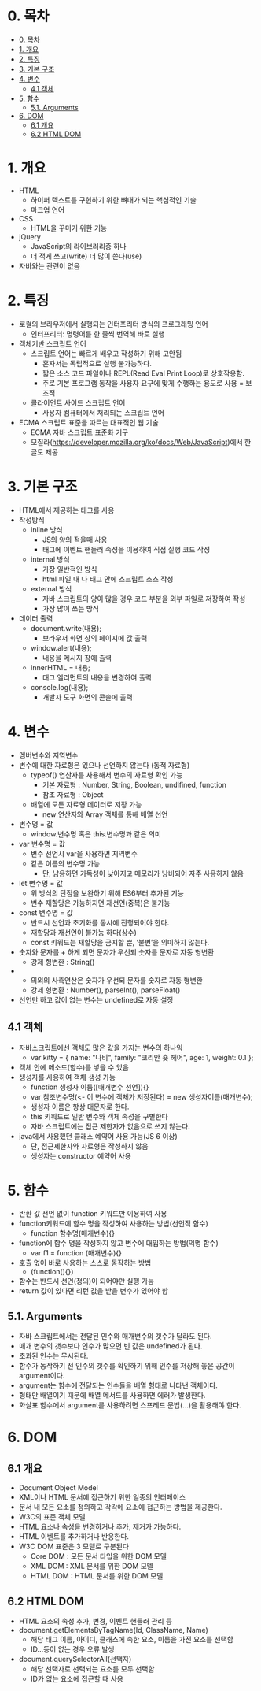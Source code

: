 # 0. 목차
<!-- TOC -->

- [0. 목차](#0-목차)
- [1. 개요](#1-개요)
- [2. 특징](#2-특징)
- [3. 기본 구조](#3-기본-구조)
- [4. 변수](#4-변수)
  - [4.1 객체](#41-객체)
- [5. 함수](#5-함수)
  - [5.1. Arguments](#51-arguments)
- [6. DOM](#6-dom)
  - [6.1 개요](#61-개요)
  - [6.2 HTML DOM](#62-html-dom)

<!-- /TOC -->
# 1. 개요
* HTML
  * 하이퍼 텍스트를 구현하기 위한 뼈대가 되는 핵심적인 기술
  * 마크업 언어
* CSS
  * HTML을 꾸미기 위한 기능
* jQuery
  * JavaScript의 라이브러리중 하나
  * 더 적게 쓰고(write) 더 많이 쓴다(use)
* 자바와는 관련이 없음
# 2. 특징
* 로컬의 브라우저에서 실행되는 인터프리터 방식의 프로그래밍 언어
  * 인터프리터: 명령어를 한 줄씩 번역해 바로 실행
* 객체기반 스크립트 언어
  * 스크립트 언어는 빠르게 배우고 작성하기 위해 고안됨
    * 혼자서는 독립적으로 실행 불가능하다.
    * 짧은 소스 코드 파일이나 REPL(Read Eval Print Loop)로 상호작용함.
    * 주로 기본 프로그램 동작을 사용자 요구에 맞게 수행하는 용도로 사용 = 보조적
  * 클라이언트 사이드 스크립트 언어
    * 사용자 컴퓨터에서 처리되는 스크립트 언어
* ECMA 스크립트 표준을 따르는 대표적인 웹 기술
  * ECMA 자바 스크립트 표준화 기구
  * 모질라(https://developer.mozilla.org/ko/docs/Web/JavaScript)에서 한글도 제공

# 3. 기본 구조
* HTML에서 제공하는 <script></script> 태그를 사용
* 작성방식
  * inline 방식
    * JS의 양의 적을때 사용
    * 태그에 이벤트 핸들러 속성을 이용하여 직접 실행 코드 작성
  * internal 방식
    * 가장 일반적인 방식
    * html 파일 내 <head> 나 <body> 태그 안에 스크립트 소스 작성
  * external 방식
    * 자바 스크립트의 양이 많을 경우 코드 부분을 외부 파일로 저장하여 작성
    * 가장 많이 쓰는 방식
* 데이터 출력
  * document.write(내용);
    * 브라우저 화면 상의 페이지에 값 출력
  * window.alert(내용);
    * 내용을 메시지 창에 출력
  * innerHTML = 내용;
    * 태그 엘리먼트의 내용을 변경하여 출력
  * console.log(내용);
    * 개발자 도구 화면의 콘솔에 출력

# 4. 변수
* 멤버변수와 지역변수
* 변수에 대한 자료형은 있으나 선언하지 않는다 (동적 자료형)
  * typeof() 연산자를 사용해서 변수의 자료형 확인 가능
    * 기본 자료형 : Number, String, Boolean, undifined, function
    * 참조 자료형 : Object
  * 배열에 모든 자료형 데이터로 저장 가능
    * new 연산자와 Array 객체를 통해 배열 선언
* 변수명 = 값
  * window.변수명 혹은 this.변수명과 같은 의미
* var 변수명 = 값
  * 변수 선언시 var을 사용하면 지역변수
  * 같은 이름의 변수명 가능
    * 단, 남용하면 가독성이 낮아지고 메모리가 낭비되어 자주 사용하지 않음
* let 변수명 = 값
  * 위 방식의 단점을 보완하기 위해 ES6부터 추가된 기능
  * 변수 재할당은 가능하지면 재선언(중복)은 불가능
* const 변수명 = 값
  * 반드시 선언과 초기화를 동시에 진행되어야 한다.
  * 재할당과 재선언이 불가능 하다(상수)
  * const 키워드는 재할당을 금지할 뿐, ‘불변’을 의미하지 않는다.
* 숫자와 문자를 + 하게 되면 문자가 우선되 숫자를 문자로 자동 형변환
  * 강제 형변환 : String()
* + 의외의 사측연산은 숫자가 우선되 문자를 숫자로 자동 형변환
  * 강제 형변환 : Number(), parseInt(), parseFloat()
* 선언만 하고 값이 없는 변수는 undefined로 자동 설정

## 4.1 객체
* 자바스크립트에선 객체도 많은 값을 가지는 변수의 하나임
  * var kitty = { name: "나비", family: "코리안 숏 헤어", age: 1, weight: 0.1 };
* 객체 안에 메소드(함수)를 넣을 수 있음
* 생성자를 사용하여 객체 생성 가능
  * function 생성자 이름([매개변수 선언]){}
  * var 참조변수명(<- 이 변수에 객체가 저장된다) = new 생성자이름(매개변수);
  * 생성자 이름은 항상 대문자로 한다.
  * this 키워드로 일반 변수와 객체 속성을 구별한다
  * 자바 스크립트에는 접근 제한자가 없음으로 쓰지 않는다.
* java에서 사용했던 클래스 예약어 사용 가능(JS 6 이상)
  * 단, 접근제한자와 자료형은 작성하지 않음
  * 생성자는 constructor 예약어 사용
# 5. 함수
* 반환 값 선언 없이 function 키워드만 이용하여 사용
* function키워드에 함수 명을 작성하여 사용하는 방법(선언적 함수)
  * function 함수명(매개변수){}
* function에 함수 명을 작성하지 않고 변수에 대입하는 방법(익명 함수)
  * var f1 = function (매개변수){}
* 호출 없이 바로 사용하는 스스로 동작하는 방법
  * (function(){})
* 함수는 반드시 선언(정의)이 되어야만 실행 가능
* return 값이 있다면 리턴 값을 받을 변수가 있어야 함

## 5.1. Arguments
* 자바 스크립트에서는 전달된 인수와 매개변수의 갯수가 달라도 된다.
* 매개 변수의 갯수보다 인수가 많으면 빈 값은 undefined가 된다.
* 초과된 인수는 무시된다.
* 함수가 동작하기 전 인수의 갯수를 확인하기 위해 인수를 저장해 놓은 공간이 argument이다.
* argument는 함수에 전달되는 인수들을 배열 형태로 나타낸 객체이다.
* 형태만 배열이기 때문에 배열 메서드를 사용하면 에러가 발생한다.
* 화살표 함수에서 argument를 사용하려면 스프레드 문법(...)을 활용해야 한다.

# 6. DOM

## 6.1 개요
* Document Object Model
* XML이나 HTML 문서에 접근하기 위한 일종의 인터페이스
* 문서 내 모든 요소를 정의하고 각각에 요소에 접근하는 방법을 제공한다.
* W3C의 표준 객체 모델
* HTML 요소나 속성을 변경하거나 추가, 제거가 가능하다.
* HTML 이벤트를 추가하거나 반응한다.
* W3C DOM 표준은 3 모델로 구분된다
  * Core DOM : 모든 문서 타입을 위한 DOM 모델
  * XML DOM : XML 문서를 위한 DOM 모델 
  * HTML DOM : HTML 문서를 위한 DOM 모델

## 6.2 HTML DOM
* HTML 요소의 속성 추가, 변경, 이벤트 핸들러 관리 등
* document.getElementsByTagName(Id, ClassName, Name)
  * 해당 태그 이름, 아이디, 클래스에 속한 요소, 이름을 가진 요소를 선택함
  * ID...등이 없는 경우 오류 발생
* document.querySelectorAll(선택자)
  * 해당 선택자로 선택되는 요소를 모두 선택함
  * ID가 없는 요소에 접근할 때 사용

